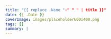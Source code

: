 ```yaml
---
title: "{{ replace .Name "-" " " | title }}"
date: {{ .Date }}
coverImage: images/placeholder600x400.png
tags: []
summary: |
---
```

